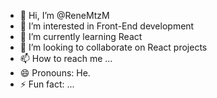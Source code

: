- 👋 Hi, I’m @ReneMtzM
- 👀 I’m interested in Front-End development
- 🌱 I’m currently learning React
- 💞️ I’m looking to collaborate on React projects
- 📫 How to reach me ...
- 😄 Pronouns: He.
- ⚡ Fun fact: ...

<!---
ReneMtzM/ReneMtzM is a ✨ special ✨ repository because its `README.md` (this file) appears on your GitHub profile.
You can click the Preview link to take a look at your changes.
--->
